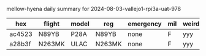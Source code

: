 mellow-hyena daily summary for 2024-08-03-vallejo1-rpi3a-uat-978

|hex|flight|model|reg|emergency|mil|weirdo|
|--|--|--|--|--|--|--|
|ac4523|N89YB|P28A|N89YB|none|F|yyy|
|a28b3f|N263MK|ULAC|N263MK|none|F|yyy|
